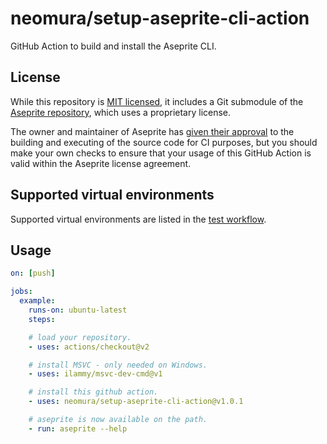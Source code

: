 # neomura/setup-aseprite-cli-action

GitHub Action to build and install the Aseprite CLI.

## License

While this repository is [MIT licensed](./license.md), it includes a Git submodule of the [Aseprite repository](https://github.com/aseprite/aseprite), which uses a proprietary license.

The owner and maintainer of Aseprite has [given their approval](https://community.aseprite.org/t/integrating-aseprite-with-travis-ci/1351) to the building and executing of the source code for CI purposes, but you should
make your own checks to ensure that your usage of this GitHub Action is valid within the Aseprite license agreement.

## Supported virtual environments

Supported virtual environments are listed in the [test workflow](./.github/workflows/test.yaml).

## Usage

```yaml
on: [push]

jobs:
  example:
    runs-on: ubuntu-latest
    steps:

    # load your repository.
    - uses: actions/checkout@v2

    # install MSVC - only needed on Windows.
    - uses: ilammy/msvc-dev-cmd@v1

    # install this github action.
    - uses: neomura/setup-aseprite-cli-action@v1.0.1

    # aseprite is now available on the path.
    - run: aseprite --help
```
